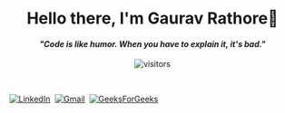 <p>
  <h1 align="center"><b>Hello there, I'm Gaurav Rathore👋</b></h1>
</p>

<p>
  <h4 align="center"><b><i>"Code is like humor. When you have to explain it, it's bad."</i></b></h4>
</p>

<p align="center">
    <img align="center" alt="visitors" src="https://profile-counter.glitch.me/gauravrathore26/count.svg" />
</p>

<p align="center">
<br>


<a href="[https://www.linkedin.com/in/gauravrathore720/](https://www.linkedin.com/in/gauravrathore720/)"><img src="https://img.shields.io/badge/linkedin-%230077B5.svg?&style=for-the-badge&logo=linkedin&logoColor=white" alt="LinkedIn" /></a>&nbsp;
<a href="mailto:rathorgaurav275@gmail.com.com?subject=Hello%20Gaurav"><img src="https://img.shields.io/badge/gmail-%23D14836.svg?&style=for-the-badge&logo=gmail&logoColor=white" alt="Gmail"/></a>&nbsp;
<a href="https://auth.geeksforgeeks.org/user/grdbf02"><img src="[https://img.shields.io/badge/linkedin-%230077B5.svg?&style=for-the-badge&logo=linkedin&logoColor=white](https://media.geeksforgeeks.org/wp-content/uploads/20200716222246/Path-219.png)https://media.geeksforgeeks.org/wp-content/uploads/20200716222246/Path-219.png" alt="GeeksForGeeks" /></a>&nbsp;
